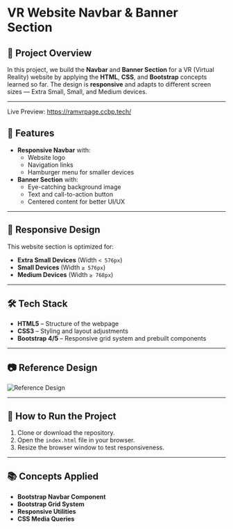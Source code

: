 # VR Website Navbar & Banner Section

## 📌 Project Overview
In this project, we build the **Navbar** and **Banner Section** for a VR (Virtual Reality) website by applying the **HTML**, **CSS**, and **Bootstrap** concepts learned so far. The design is **responsive** and adapts to different screen sizes — Extra Small, Small, and Medium devices.

---

Live Preview: https://ramvrpage.ccbp.tech/

## 🎯 Features
- **Responsive Navbar** with:
  - Website logo
  - Navigation links
  - Hamburger menu for smaller devices
- **Banner Section** with:
  - Eye-catching background image
  - Text and call-to-action button
  - Centered content for better UI/UX

---

## 📱 Responsive Design
This website section is optimized for:
- **Extra Small Devices** (Width `< 576px`)
- **Small Devices** (Width `≥ 576px`)
- **Medium Devices** (Width `≥ 768px`)

---

## 🛠 Tech Stack
- **HTML5** – Structure of the webpage
- **CSS3** – Styling and layout adjustments
- **Bootstrap 4/5** – Responsive grid system and prebuilt components

---

## 📷 Reference Design
![Reference Design](https://nkb-backend-media-static-tenxiitian.s3.ap-south-1.amazonaws.com/tenxiitian_prod/programs/Tech+Programs/frontend-content/ccbp/coding-practice-questions/responsive-website/vr-nav-and-banner-lg-v1.png)

---

## 🚀 How to Run the Project
1. Clone or download the repository.
2. Open the `index.html` file in your browser.
3. Resize the browser window to test responsiveness.

---

## 📚 Concepts Applied
- **Bootstrap Navbar Component**
- **Bootstrap Grid System**
- **Responsive Utilities**
- **CSS Media Queries**
